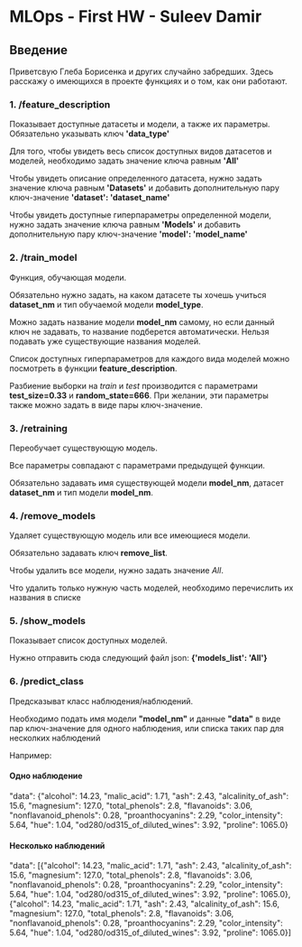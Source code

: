 # MLOps - First HW - Suleev Damir

## Введение

Приветсвую Глеба Борисенка и других случайно забредших.
Здесь расскажу о имеющихся в проекте функциях и о том, как они работают.

### 1. /feature_description
Показывает доступные датасеты и модели, а также их параметры. 
Обязательно указывать ключ **'data_type'**

Для того, чтобы увидеть весь список доступных видов датасетов и моделей,
необходимо задать значение ключа равным **'All'**

Чтобы увидеть описание определенного датасета, нужно задать значение ключа
равным **'Datasets'** и добавить дополнительную пару ключ-значение
**'dataset': 'dataset_name'**

Чтобы увидеть доступные гиперпараметры определенной модели, нужно задать
значение ключа равным **'Models'** и добавить дополнительную пару ключ-значение
**'model': 'model_name'**

### 2. /train_model
Функция, обучающая модели. 

Обязательно нужно задать, на каком датасете ты хочешь учиться
**dataset_nm** и тип обучаемой модели **model_type**. 

Можно задать название модели **model_nm** самому, но если данный ключ 
не задавать, то название подберется автоматически. Нельзя подавать
уже существующие названия моделей.

Список доступных гиперпараметров для каждого вида моделей можно
посмотреть в функции **feature_description**.

Разбиение выборки на *train* и *test* производится с параметрами 
**test_size=0.33** и **random_state=666**. При желании, эти параметры
также можно задать в виде пары ключ-значение.

### 3. /retraining
Переобучает существующую модель.

Все параметры совпадают с параметрами предыдущей функции.

Обязательно задавать имя существующей модели **model_nm**,
датасет **dataset_nm** и тип модели **model_nm**.

### 4. /remove_models
Удаляет существующую модель или все имеющиеся модели.

Обязательно задавать ключ **remove_list**.

Чтобы удалить все модели, нужно задать значение *All*.

Что удалить только нужную часть моделей, необходимо перечислить
их названия в списке

### 5. /show_models
Показывает список доступных моделей.

Нужно отправить сюда следующий файл json: **{'models_list': 'All'}**

### 6. /predict_class
Предсказыват класс наблюдения/наблюдений.

Необходимо подать имя модели **"model_nm"** и данные **"data"**
в виде пар ключ-значение для одного наблюдения, или списка таких пар для несколких наблюдений

Например:
#### Одно наблюдение
"data": {"alcohol": 14.23,
        "malic_acid": 1.71,
        "ash": 2.43,
        "alcalinity_of_ash": 15.6,
        "magnesium": 127.0,
        "total_phenols": 2.8,
        "flavanoids": 3.06,
        "nonflavanoid_phenols": 0.28,
        "proanthocyanins": 2.29,
        "color_intensity": 5.64,
        "hue": 1.04,
        "od280/od315_of_diluted_wines": 3.92,
        "proline": 1065.0}

#### Несколько наблюдений
"data": [{"alcohol": 14.23,
        "malic_acid": 1.71,
        "ash": 2.43,
        "alcalinity_of_ash": 15.6,
        "magnesium": 127.0,
        "total_phenols": 2.8,
        "flavanoids": 3.06,
        "nonflavanoid_phenols": 0.28,
        "proanthocyanins": 2.29,
        "color_intensity": 5.64,
        "hue": 1.04,
        "od280/od315_of_diluted_wines": 3.92,
        "proline": 1065.0},
    {"alcohol": 14.23,
        "malic_acid": 1.71,
        "ash": 2.43,
        "alcalinity_of_ash": 15.6,
        "magnesium": 127.0,
        "total_phenols": 2.8,
        "flavanoids": 3.06,
        "nonflavanoid_phenols": 0.28,
        "proanthocyanins": 2.29,
        "color_intensity": 5.64,
        "hue": 1.04,
        "od280/od315_of_diluted_wines": 3.92,
        "proline": 1065.0}]
